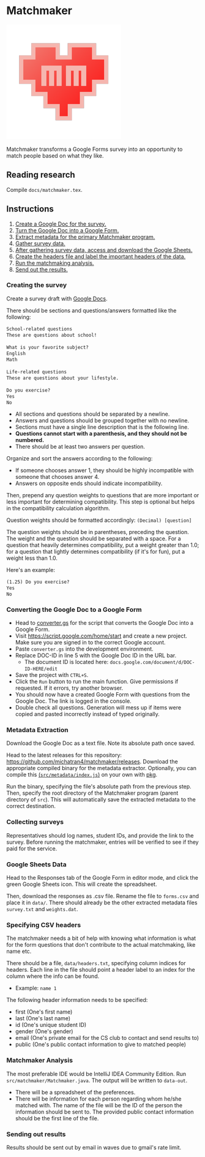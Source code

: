 # Matchmaker
![heart](heart.png)

Matchmaker transforms a Google Forms survey into an opportunity to match people based on what they
like.

## Reading research
Compile `docs/matchmaker.tex`.

## Instructions
1. [Create a Google Doc for the survey.](#creating-the-survey)
2. [Turn the Google Doc into a Google Form.](#converting-the-google-doc-to-a-google-form)
3. [Extract metadata for the primary Matchmaker program.](#metadata-extraction)
4. [Gather survey data.](#collecting-surveys)
5. [After gathering survey data, access and download the Google Sheets.](#google-sheets-data)
6. [Create the headers file and label the important headers of the data.](#specifying-csv-headers)
7. [Run the matchmaking analysis.](#matchmaker-analysis)
8. [Send out the results.](#sending-out-results)

### Creating the survey
Create a survey draft with [Google Docs](https://docs.google.com/).

There should be sections and questions/answers formatted like the following:

    School-related questions
    These are questions about school!

    What is your favorite subject?
    English
    Math

    Life-related questions
    These are questions about your lifestyle.

    Do you exercise?
    Yes
    No

- All sections and questions should be separated by a newline.
- Answers and questions should be grouped together with no newline.
- Sections must have a single line description that is the following line.
- **Questions cannot start with a parenthesis, and they should not be numbered.**
- There should be at least two answers per question.

Organize and sort the answers according to the following:
- If someone chooses answer 1, they should be highly incompatible with someone
that chooses answer 4.
- Answers on opposite ends should indicate incompatibility.

Then, prepend any question weights to questions that are more important or less important for
determining compatibility. This step is optional but helps in the compatibility calculation
algorithm.

Question weights should be formatted accordingly:
`(Decimal) [question]`

The question weights should be in parentheses, preceding the question. The weight and the 
question should be separated with a space. For a question that heavily determines compatibility, 
put a weight greater than 1.0; for a question that lightly determines compatibility (if it's for 
fun), put a weight less than 1.0.

Here's an example:

    (1.25) Do you exercise?
    Yes
    No

### Converting the Google Doc to a Google Form
- Head to [converter.gs](https://raw.githubusercontent.com/michatran4/matchmaker/master/src/converter/converter.gs)
for the script that converts the Google Doc into a Google Form.
- Visit https://script.google.com/home/start and create a new project. Make sure
you are signed in to the correct Google account.
- Paste `converter.gs` into the development environment.
- Replace DOC-ID in line 5 with the Google Doc ID in the URL bar.
  - The document ID is located here: `docs.google.com/document/d/DOC-ID-HERE/edit`
- Save the project with `CTRL+S`.
- Click the `Run` button to run the main function. Give permissions if
requested. If it errors, try another browser.
- You should now have a created Google Form with questions from the Google Doc.
The link is logged in the console.
- Double check all questions. Generation will mess up if items were copied
and pasted incorrectly instead of typed originally.

### Metadata Extraction
Download the Google Doc as a text file. Note its absolute path once saved.

Head to the latest releases for this repository:
https://github.com/michatran4/matchmaker/releases. 
Download the appropriate compiled binary for the metadata extractor.
Optionally, you can compile this
[(`src/metadata/index.js`)](https://raw.githubusercontent.com/michatran4/matchmaker/master/src/metadata/index.js)
 on your own with [pkg](https://www.npmjs.com/package/pkg).

Run the binary, specifying the file's absolute path from the previous step. Then, specify the 
root directory of the Matchmaker program (parent directory of `src`). This will automatically 
save the extracted metadata to the correct destination.

### Collecting surveys
Representatives should log names, student IDs, and provide the link to the survey. Before 
running the matchmaker, entries will be verified to see if they paid for the service.

### Google Sheets Data
Head to the Responses tab of the Google Form in editor mode, and click the green Google Sheets 
icon. This will create the spreadsheet.

Then, download the responses as .csv file. Rename the file to `forms.csv` and place it in 
`data/`. There should already be the other extracted metadata files `survey.txt` and `weights.dat`.

### Specifying CSV headers
The matchmaker needs a bit of help with knowing what information is what for the form questions 
that don't contribute to the actual matchmaking, like name etc.

There should be a file, `data/headers.txt`, specifying column indices for
headers. Each line in the file should point a header label to an index for the
column where the info can be found.
- Example: `name 1`

The following header information needs to be specified:
- first (One's first name)
- last (One's last name)
- id (One's unique student ID)
- gender (One's gender)
- email (One's private email for the CS club to contact and send results to)
- public (One's public contact information to give to matched people)

### Matchmaker Analysis
The most preferable IDE would be IntelliJ IDEA Community Edition. Run 
`src/matchmaker/Matchmaker.java`. The output will be written to `data-out`.
- There will be a spreadsheet of the preferences.
- There will be information for each person regarding whom he/she matched with.
The name of the file will be the ID of the person the information should be
sent to. The provided public contact information should be the first line of
the file.

### Sending out results
Results should be sent out by email in waves due to gmail's rate limit.
